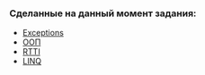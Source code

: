 ### Сделанные на данный момент задания:

* [Exceptions](https://github.com/IlyaUsmanov/conception/tree/main/exceptions)
* [ООП](https://github.com/IlyaUsmanov/conception/tree/main/oop)
* [RTTI](https://github.com/IlyaUsmanov/conception/tree/main/rtti)
* [LINQ](https://github.com/IlyaUsmanov/conception/tree/main/linq)